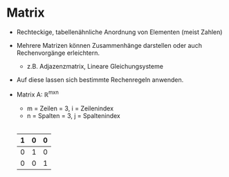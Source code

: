 # Matrix
+ Rechteckige, tabellenähnliche Anordnung von Elementen (meist Zahlen)
+ Mehrere Matrizen können Zusammenhänge darstellen oder auch Rechenvorgänge erleichtern.
	+ z.B. Adjazenzmatrix, Lineare Gleichungsysteme
+ Auf diese lassen sich bestimmte Rechenregeln anwenden.
+ Matrix A: ℝ<sup>mxn</sup>  
	+ m = Zeilen = 3,  i = Zeilenindex
	+ n = Spalten = 3,  j = Spaltenindex
	<br>

	1 | 0 | 0 
	--- | --- | ---
	0 | 1 | 0 
	0 | 0 | 1 
